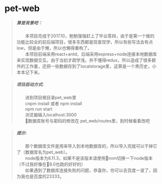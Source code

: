 # pet-web
> ##### 算是背景吧：
> &emsp;&emsp;本项目完成于2017.10，勉勉强强赶上了毕业答辩，由于是第一个做的功能比较全的前后端项目，很多东西都是现查现学，所以有些写法会有点low，但是由于懒，所以也懒得重构了。<br/>
&emsp;&emsp;本项目前端采用react+antd，后端采用express+node连接本地数据库来实现数据交互。由于当初才疏学浅，并不懂得redux，所以造成了很多额外的工作量，还把一些数据存到了localstorage里，这算是一个黑历史，小本本记下来。

> ##### 项目启动方式:<br/>
> &emsp;&emsp;进到项目根目录pet_web里<br/>
&emsp;&emsp;cnpm install 或者 npm install<br/>
&emsp;&emsp;npm run start<br/>
&emsp;&emsp;浏览器输入localhost:3000<br/>
&emsp;&emsp;数据库账号与密码的修改在 pet_web/routes里，到时候看着改吧

> ##### 提示:
>&emsp;&emsp;那个数据库文件是用来导入到本地数据库的，所以导入完就可以干掉它了（数据库名为pet_web）。<br/>
&emsp;&emsp;node版本为6.11.3，如果不是该版本请使用nvm切换一下node版本（不过我好像在8.0也跑的好好的）<br/>
&emsp;&emsp;如果遇到了数据库连接失败的问题，恭喜你，你可以去百度一波了，因为我也是百度的23333。